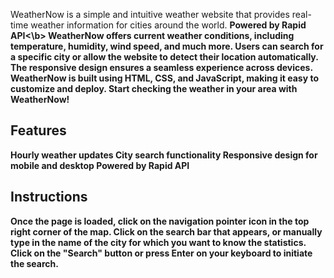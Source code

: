 WeatherNow is a simple and intuitive weather website that provides real-time weather information for cities around the world. <b>Powered by Rapid API<\b> WeatherNow offers current weather conditions, including temperature, humidity, wind speed, and much more. Users can search for a specific city or allow the website to detect their location automatically. The responsive design ensures a seamless experience across devices. WeatherNow is built using HTML, CSS, and JavaScript, making it easy to customize and deploy. Start checking the weather in your area with WeatherNow!

<h2>Features</h2>
Hourly weather updates
City search functionality
Responsive design for mobile and desktop
Powered by Rapid API

<h2>Instructions</h2>
Once the page is loaded, click on the navigation pointer icon in the top right corner of the map.
Click on the search bar that appears, or manually type in the name of the city for which you want to know the statistics.
Click on the "Search" button or press Enter on your keyboard to initiate the search.
